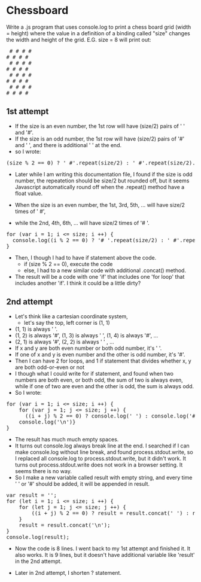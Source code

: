 # Chessboard

Write a .js program that uses console.log to print a chess board grid (width =
height) where the value in a definition of a binding called "size"
changes the width and height of the grid. E.G. size = 8 will print out:

<pre>
 # # # #
# # # #
 # # # #
# # # #
 # # # #
# # # #
 # # # #
# # # # </pre>



## 1st attempt
- If the size is an even number, the 1st row will have (size/2) pairs of ' ' and '#'.
- If the size is an odd number, the 1st row will have (size/2) pairs of '#' and ' ', and there is additional ' ' at the end.
- so I wrote:

<pre>
(size % 2 == 0) ? ' #'.repeat(size/2) : ' #'.repeat(size/2).concat(' ')
</pre>

- Later while I am writing this documentation file, I found if the size is odd number, the repeatetion should be size/2 but rounded off, but it seems Javascript automatically round off when the .repeat() method have a float value.

- When the size is an even number, the 1st, 3rd, 5th, ... will have size/2 times of ' #',
- while the 2nd, 4th, 6th, ... will have size/2 times of '# '.

<pre>
for (var i = 1; i <= size; i ++) {
  console.log((i % 2 == 0) ? '# '.repeat(size/2) : ' #'.repeat(size/2));
}
</pre>

- Then, I though I had to have if statement above the code.
  - if (size % 2 == 0), execute the code
  - else, I had to a new similar code with additional .concat() method.
- The result will be a code with one 'if' that includes one 'for loop' that includes another 'if'. I think it could be a little dirty?

## 2nd attempt
- Let's think like a cartesian coordinate system,
  - let's say the top, left corner is (1, 1)
- (1, 1) is always ' '.
- (1, 2) is always '#', (1, 3) is always ' ', (1, 4) is always '#', ...
- (2, 1) is always '#', (2, 2) is always ' ' , ...
- If x and y are both even number or both odd number, it's ' '.
- If one of x and y is even number and the other is odd number, it's '#'.
- Then I can have 2 for loops, and 1 if statement that divides whether x, y are both odd-or-even or not
- I though what I could write for if statement, and found when two numbers are both even, or both odd, the sum of two is always even, while if one of two are even and the other is odd, the sum is always odd.
- So I wrote:
<pre>
for (var i = 1; i <= size; i ++) {
    for (var j = 1; j <= size; j ++) {
      ((i + j) % 2 == 0) ? console.log(' ') : console.log('#')
    console.log('\n')}
}
</pre>

- The result has much much empty spaces.
- It turns out console.log always break line at the end. I searched if I can make console.log without line break, and found process.stdout.write, so I replaced all console.log to process.stdout.write, but it didn't work. It turns out process.stdout.write does not work in a browser setting. It seems there is no way.
- So I make a new variable called result with empty string, and every time ' ' or '#' should be added,  it will be appended in result.
<pre>
var result = '';
for (let i = 1; i <= size; i ++) {
    for (let j = 1; j <= size; j ++) {
        ((i + j) % 2 == 0) ? result = result.concat(' ') : result = result.concat('#');
    }
    result = result.concat('\n');
}
console.log(result);
</pre>

- Now the code is 8 lines. I went back to my 1st attempt and finished it. It also works. It is 9 lines, but it doesn't have additional variable like 'result' in the 2nd attempt.

- Later in 2nd attempt, I shorten ? statement.